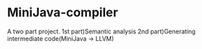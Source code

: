 # MiniJava-compiler
A two part project. 1st part)Semantic analysis 2nd part)Generating intermediate code(MiniJava -> LLVM)
